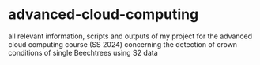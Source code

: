 # advanced-cloud-computing
all relevant information, scripts and outputs of my project for the advanced cloud computing course (SS 2024) concerning the detection of crown conditions of single Beechtrees using S2 data
